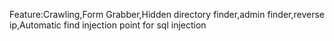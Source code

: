 Feature:Crawling,Form Grabber,Hidden directory finder,admin finder,reverse ip,Automatic find injection point for sql injection
